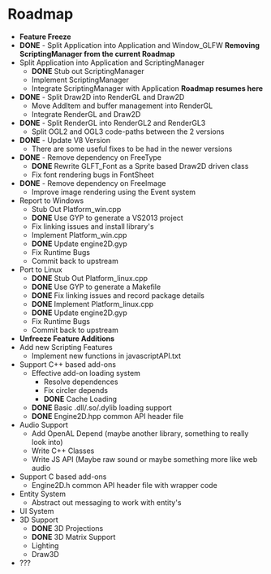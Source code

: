# Roadmap

- **Feature Freeze**
- **DONE** - Split Application into Application and Window_GLFW
**Removing ScriptingManager from the current Roadmap**
- Split Application into Application and ScriptingManager
	- **DONE** Stub out ScriptingManager
	- Implement ScriptingManager
	- Integrate ScriptingManager with Application
**Roadmap resumes here**
- **DONE** - Split Draw2D into RenderGL and Draw2D
	- Move AddItem and buffer management into RenderGL
	- Integrate RenderGL and Draw2D
- **DONE** - Split RenderGL into RenderGL2 and RenderGL3
	- Split OGL2 and OGL3 code-paths between the 2 versions
- **DONE** - Update V8 Version
	- There are some useful fixes to be had in the newer versions
- **DONE** - Remove dependency on FreeType
	- **DONE** Rewrite GLFT_Font as a Sprite based Draw2D driven class
	- Fix font rendering bugs in FontSheet
- **DONE** - Remove dependency on FreeImage
	- Improve image rendering using the Event system
- Report to Windows
	- Stub Out Platform_win.cpp
	- **DONE** Use GYP to generate a VS2013 project
	- Fix linking issues and install library's
	- Implement Platform_win.cpp
	- **DONE** Update engine2D.gyp
	- Fix Runtime Bugs
	- Commit back to upstream
- Port to Linux
	- **DONE** Stub Out Platform_linux.cpp
	- **DONE** Use GYP to generate a Makefile
	- **DONE** Fix linking issues and record package details
	- **DONE** Implement Platform_linux.cpp
	- **DONE** Update engine2D.gyp
	- Fix Runtime Bugs
	- Commit back to upstream
- **Unfreeze Feature Additions**
- Add new Scripting Features
	- Implement new functions in javascriptAPI.txt
- Support C++ based add-ons
	- Effective add-on loading system
		- Resolve dependences
		- Fix circler depends
		- **DONE** Cache Loading
	- **DONE** Basic .dll/.so/.dylib loading support
	- **DONE** Engine2D.hpp common API header file
- Audio Support
	- Add OpenAL Depend (maybe another library, something to really look into)
	- Write C++ Classes
	- Write JS API (Maybe raw sound or maybe something more like web audio
- Support C based add-ons
	- Engine2D.h common API header file with wrapper code
- Entity System
	- Abstract out messaging to work with entity's
- UI System
- 3D Support
	- **DONE** 3D Projections
	- **DONE** 3D Matrix Support
	- Lighting
	- Draw3D
- ???
